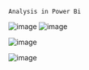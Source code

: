     Analysis in Power Bi
![image](https://github.com/user-attachments/assets/0e3932df-f7eb-4ac6-b672-fffc25e53ae7)
![image](https://github.com/user-attachments/assets/bb61a206-0841-4836-9fcd-18f1116aa2a8)

![image](https://github.com/user-attachments/assets/ff71a83d-dabc-4e5c-90f7-7bbe79ad2e9a)

![image](https://github.com/user-attachments/assets/cd7fa0c6-2a19-4287-8266-f3c45a365069)




